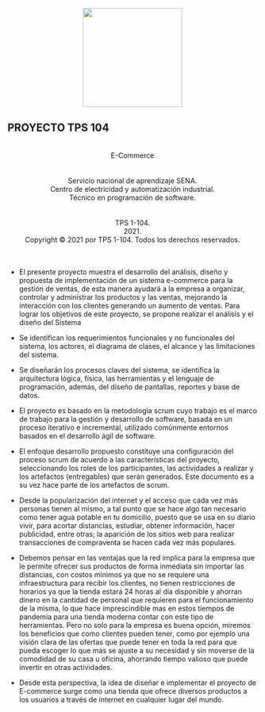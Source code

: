 <p  align="center"><img src="https://upload.wikimedia.org/wikipedia/commons/thumb/8/83/Sena_Colombia_logo.svg/1045px-Sena_Colombia_logo.svg.png" width="200"></a></p>

## PROYECTO TPS 104
<p align="center">
	<br>
	E-Commerce
	<br><br><br>
	Servicio nacional de aprendizaje SENA.<br>
	Centro de electricidad y automatización industrial.<br>
	Técnico en programación de software.
	<br><br><br>
	TPS 1-104.<br>
	2021.<br>
	Copyright © 2021 por TPS 1-104. Todos los derechos reservados.<br>
	<br><br>
</p>

- El presente proyecto muestra el desarrollo del análisis, diseño y propuesta de implementación de un sistema e-commerce para la gestión de ventas, de esta manera ayudará a la empresa a organizar, controlar y administrar los productos y las ventas, mejorando la interacción con los clientes generando un aumento de ventas. Para lograr los objetivos de este proyecto, se propone realizar el análisis y el diseño del Sistema

- Se identifican los requerimientos funcionales y no funcionales del sistema, los actores, el diagrama de clases, el alcance y las limitaciones del sistema.

- Se diseñarán los procesos claves del sistema, se identifica la arquitectura lógica, física, las herramientas y el lenguaje de programación, además, del diseño de pantallas, reportes y base de datos.

- El proyecto es basado en la metodología scrum cuyo trabajo es el marco de trabajo para la gestión y desarrollo de software, basada en un proceso iterativo e incremental, utilizado comúnmente entornos basados en el desarrollo ágil de software.

- El enfoque desarrollo propuesto constituye una configuración del proceso scrum de acuerdo a las características del proyecto, seleccionando los roles de los participantes, las actividades a realizar y los artefactos (entregables) que serán generados. Este documento es a su vez hace parte de los artefactos de scrum.

- Desde la popularización del internet y el acceso que cada vez más personas tienen al mismo, a tal punto que se hace algo tan necesario como tener agua potable en tu domicilio, puesto que se usa en su diario vivir, para acortar distancias, estudiar, obtener información, hacer publicidad, entre otras; la aparición de los sitios web para realizar transacciones de compraventa se hacen cada vez más populares.

- Debemos pensar en las ventajas que la red implica para la empresa que le permite ofrecer sus productos de forma inmediata sin importar las distancias, con costos mínimos ya que no se requiere una infraestructura para recibir los clientes, no tienen restricciones de horarios ya que la tienda estará 24 horas al día disponible y ahorran dinero en la cantidad de personal que requieren para el funcionamiento de la misma, lo que hace imprescindible mas en estos tiempos de pandemia para una tienda moderna contar con este tipo de herramientas. Pero no solo para la empresa es buena opción, miremos los beneficios que como clientes pueden tener, como por ejemplo una visión clara de las ofertas que puede tener en toda la red para que pueda escoger lo que mas se ajuste a su necesidad y sin moverse de la comodidad de su casa u oficina, ahorrando tiempo valioso que puede invertir en otras actividades.

- Desde esta perspectiva, la idea de diseñar e implementar el proyecto de E-commerce surge como una tienda que ofrece diversos productos a los usuarios a través de internet en cualquier lugar del mundo.
